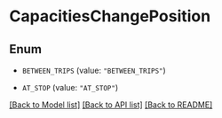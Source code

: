 # CapacitiesChangePosition

## Enum


* `BETWEEN_TRIPS` (value: `"BETWEEN_TRIPS"`)

* `AT_STOP` (value: `"AT_STOP"`)


[[Back to Model list]](../README.md#documentation-for-models) [[Back to API list]](../README.md#documentation-for-api-endpoints) [[Back to README]](../README.md)



